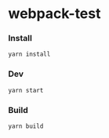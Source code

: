 # webpack-test

### Install

```
yarn install
```

### Dev

```
yarn start
```

### Build

```
yarn build
```
